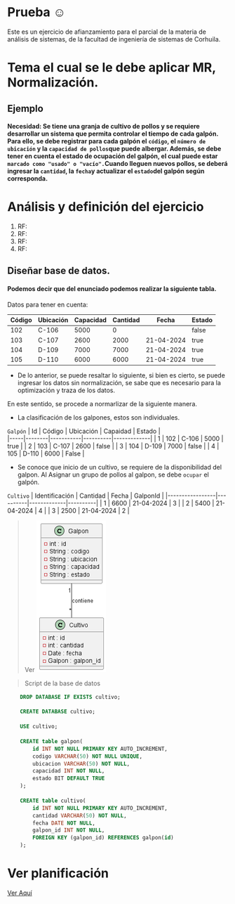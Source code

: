 # Prueba ☺
Este es un ejercicio de afianzamiento para el parcial de la materia de análisis de sistemas, de la facultad de ingeniería de sistemas de Corhuila.

# Tema el cual se le debe aplicar MR, Normalización.
## Ejemplo 
#### Necesidad: Se tiene una granja de cultivo de pollos y se requiere desarrollar un sistema que permita controlar el tiempo de cada galpón. Para ello, se debe registrar para cada galpón el `código`, el `número de ubicación` y la `capacidad de pollos`que puede albergar. Además, se debe tener en cuenta el estado de ocupación del galpón, el cual puede estar `marcado como "usado" o "vacío".`Cuando lleguen nuevos pollos, se deberá ingresar la `cantidad`, la `fecha`y actualizar el `estado`del galpón según corresponda.

# Análisis y definición del ejercicio

1. RF:
2. RF:
3. RF:
4. RF:


## Diseñar base de datos.

#### Podemos decir que del enunciado podemos realizar la siguiente tabla.
Datos para tener en cuenta:

| Código  | Ubicación | Capacidad | Cantidad | Fecha     | Estado |
|---------|-----------|-----------|----------|-----------|--------|
|  102    |  C-106    |   5000    |    0     |           | false  |
|  103    |  C-107    |   2600    |   2000   | 21-04-2024| true   |
|  104    |  D-109    |   7000    |   7000   | 21-04-2024| true   |
|  105    |  D-110    |   6000    |   6000   | 21-04-2024| true   |

* De lo anterior, se puede resaltar lo siguiente, si bien es cierto, se puede ingresar los datos sin normalización, se sabe que es necesario para la optimización y traza de los datos.

En este sentido, se procede a normarlizar de la siguiente manera. 

* La clasificación de los galpones, estos son individuales. 


`Galpón`
| Id  | Código | Ubicación | Capaidad |   Estado    |  
|-----|--------|-----------|----------|-------------|
|  1  |   102  |   C-106   |  5000    |   true      |
|  2  |   103  |   C-107   |  2600    |   false     |
|  3  |   104  |   D-109   |  7000    |   false     |
|  4  |   105  |   D-110   |  6000    |   False     |

* Se conoce que inicio de un cultivo, se requiere de la disponibilidad del galpon. Al Asignar un grupo de pollos al galpon, se debe `ocupar` el galpón.

`Cultivo`
| Identificación  | Cantidad |    Fecha    | GalponId | 
|-----------------|----------|-------------|----------|
|      1          |  6600    |  21-04-2024 |    3     |
|      2          |  5400    |  21-04-2024 |    4     |
|      3          |  2500    |  21-04-2024 |    2     |

>Ver 
![Modelo relacional del ejercicio](MR/Modelo.png)

> Script de la base de datos
```sql
    DROP DATABASE IF EXISTS cultivo;

    CREATE DATABASE cultivo;

    USE cultivo;

    CREATE table galpon(
        id INT NOT NULL PRIMARY KEY AUTO_INCREMENT,
        codigo VARCHAR(50) NOT NULL UNIQUE,
        ubicacion VARCHAR(50) NOT NULL,
        capacidad INT NOT NULL,
        estado BIT DEFAULT TRUE
    ); 

    CREATE table cultivo(
        id INT NOT NULL PRIMARY KEY AUTO_INCREMENT,
        cantidad VARCHAR(50) NOT NULL,
        fecha DATE NOT NULL,
        galpon_id INT NOT NULL,
        FOREIGN KEY (galpon_id) REFERENCES galpon(id)
    ); 
```
# Ver planificación 
[Ver Aquí](https://trello.com/b/21BfO6vM/proyecto)

